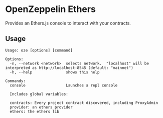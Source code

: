 # OpenZeppelin Ethers

Provides an Ethers.js console to interact with your contracts.

## Usage

```
Usage: oze [options] [command]

Options:
  -n, --network <network>  selects network.  "localhost" will be interpreted as http://localhost:8545 (default: "mainnet")
  -h, --help               shows this help

Commands:
  console                  Launches a repl console
  
  Includes global variables:
  
  contracts: Every project contract discovered, including ProxyAdmin
  provider: an ethers provider
  ethers: the ethers lib
```